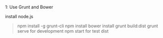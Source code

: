 1: Use Grunt and Bower

install node.js

>npm install -g grunt-cli
>npm install
>bower install
>grunt build:dist
>grunt serve    for development
>npm start for test dist
